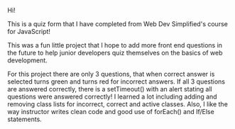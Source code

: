 Hi!

This is a quiz form that I have completed from Web Dev Simplified's course for JavaScript! 

This was a fun little project that I hope to add more front end questions in the future to help junior developers quiz themselves on the basics of web development.

For this project there are only 3 questions, that when correct answer is selected turns green and turns red for incorrect answers. 
If all 3 questions are answered correctly, there is a setTimeout() with an alert stating all questions were answered correctly!
I learned a lot including adding and removing class lists for incorrect, correct and active classes. Also, I like the way instructor 
writes clean code and good use of forEach() and If/Else statements.
